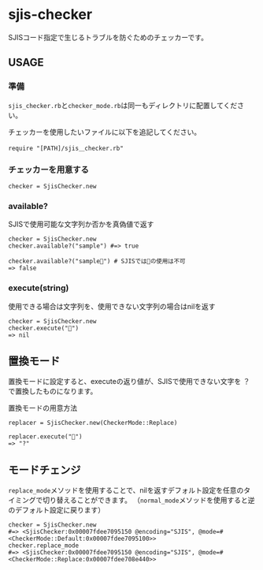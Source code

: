 # sjis-checker
SJISコード指定で生じるトラブルを防ぐためのチェッカーです。
 

## USAGE

### 準備
`sjis_checker.rb`と`checker_mode.rb`は同一もディレクトリに配置してください。


チェッカーを使用したいファイルに以下を追記してください。

```
require "[PATH]/sjis＿checker.rb"
```


### チェッカーを用意する
```
checker = SjisChecker.new
```

### available?
SJISで使用可能な文字列か否かを真偽値で返す

```ruby:
checker = SjisChecker.new
checker.available?("sample") #=> true

checker.available?("sample🌟") # SJISでは🌟の使用は不可
=> false
```

### execute(string)
使用できる場合は文字列を、使用できない文字列の場合はnilを返す

```ruby:
checker = SjisChecker.new
checker.execute("🌟")
=> nil
```

## 置換モード

置換モードに設定すると、executeの返り値が、SJISで使用できない文字を ？ で置換したものになります。


置換モードの用意方法

```
replacer = SjisChecker.new(CheckerMode::Replace)
```

```
replacer.execute("🌟")
=> "?"
```

## モードチェンジ

`replace_mode`メソッドを使用することで、nilを返すデフォルト設定を任意のタイミングで切り替えることができます。
（`normal_mode`メソッドを使用すると逆のデフォルト設定に戻ります）

```
checker = SjisChecker.new
#=> <SjisChecker:0x00007fdee7095150 @encoding="SJIS", @mode=#<CheckerMode::Default:0x00007fdee7095100>>
checker.replace_mode 
#=> <SjisChecker:0x00007fdee7095150 @encoding="SJIS", @mode=#<CheckerMode::Replace:0x00007fdee708e440>>
```


